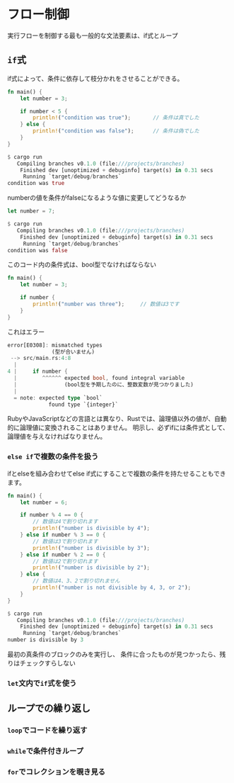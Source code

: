 # フロー制御
実行フローを制御する最も一般的な文法要素は、if式とループ


## `if`式
if式によって、条件に依存して枝分かれをさせることができる。
```rust:src/main.rs
fn main() {
    let number = 3;

    if number < 5 {
        println!("condition was true");       // 条件は真でした
    } else {
        println!("condition was false");      // 条件は偽でした
    }
}
```
```rust:src/main.rs
$ cargo run
   Compiling branches v0.1.0 (file:///projects/branches)
    Finished dev [unoptimized + debuginfo] target(s) in 0.31 secs
     Running `target/debug/branches`
condition was true
```
numberの値を条件がfalseになるような値に変更してどうなるか
```rust:src/main.rs
let number = 7;
```
```rust:src/main.rs
$ cargo run
   Compiling branches v0.1.0 (file:///projects/branches)
    Finished dev [unoptimized + debuginfo] target(s) in 0.31 secs
     Running `target/debug/branches`
condition was false
```
このコード内の条件式は、bool型でなければならない
```rust:src/main.rs
fn main() {
    let number = 3;

    if number {
        println!("number was three");     // 数値は3です
    }
}
```
これはエラー
```rust:src/main.rs
error[E0308]: mismatched types
              (型が合いません)
 --> src/main.rs:4:8
  |
4 |     if number {
  |        ^^^^^^ expected bool, found integral variable
  |               (bool型を予期したのに、整数変数が見つかりました)
  |
  = note: expected type `bool`
             found type `{integer}`
```
RubyやJavaScriptなどの言語とは異なり、Rustでは、論理値以外の値が、自動的に論理値に変換されることはありません。 明示し、必ずifには条件式として、論理値を与えなければなりません。

### `else if`で複数の条件を扱う
ifとelseを組み合わせてelse if式にすることで複数の条件を持たせることもできます。
```rust:src/main.rs
fn main() {
    let number = 6;

    if number % 4 == 0 {
        // 数値は4で割り切れます
        println!("number is divisible by 4");
    } else if number % 3 == 0 {
        // 数値は3で割り切れます
        println!("number is divisible by 3");
    } else if number % 2 == 0 {
        // 数値は2で割り切れます
        println!("number is divisible by 2");
    } else {
        // 数値は4、3、2で割り切れません
        println!("number is not divisible by 4, 3, or 2");
    }
}
```
```rust:src/main.rs
$ cargo run
   Compiling branches v0.1.0 (file:///projects/branches)
    Finished dev [unoptimized + debuginfo] target(s) in 0.31 secs
     Running `target/debug/branches`
number is divisible by 3
```
最初の真条件のブロックのみを実行し、 条件に合ったものが見つかったら、残りはチェックすらしない


### `let`文内で`if`式を使う
## ループでの繰り返し
### `loop`でコードを繰り返す
### `while`で条件付きループ
### `for`でコレクションを覗き見る
```rust:src/main.rs
```